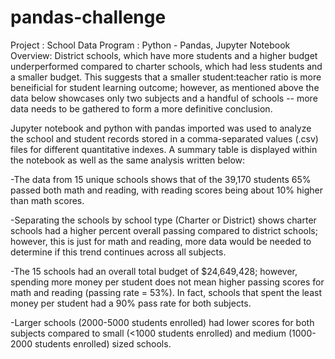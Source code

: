 # pandas-challenge
Project : School Data
Program : Python - Pandas, Jupyter Notebook
Overview: District schools, which have more students and a higher budget underperformed compared to charter schools, which had less students and a smaller budget. This suggests that a smaller student:teacher ratio is more beneificial for student learning outcome; however, as mentioned above the data below showcases only two subjects and a handful of schools -- more data needs to be gathered to form a more definitive conclusion.

Jupyter notebook and python with pandas imported was used to analyze the school and student records stored in a comma-separated values (.csv) files for different quantitative indexes. A summary table is displayed within the notebook as well as the same analysis written below: 


-The data from 15 unique schools shows that of the 39,170 students 65% passed both math and reading, with reading scores being about 10% higher than math scores.

-Separating the schools by school type (Charter or District) shows charter schools had a higher percent overall passing compared to district schools; however, this is just for math and reading, more data would be needed to determine if this trend continues across all subjects.

-The 15 schools had an overall total budget of $24,649,428; however, spending more money per student does not mean higher passing scores for math and reading (passing rate = 53%). In fact, schools that spent the least money per student had a 90% pass rate for both subjects.

-Larger schools (2000-5000 students enrolled) had lower scores for both subjects compared to small (<1000 students enrolled) and medium (1000-2000 students enrolled) sized schools.
